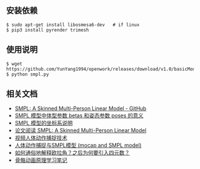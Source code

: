 ## 安装依赖

```bashrc
$ sudo apt-get install libosmesa6-dev   # if linux
$ pip3 install pyrender trimesh
```


## 使用说明

```bashrc
$ wget https://github.com/YunYang1994/openwork/releases/download/v1.0/basicModel_f_lbs_10_207_0_v1.0.0.pkl
$ python smpl.py
```

## 相关文档

- [SMPL: A Skinned Multi-Person Linear Model - GitHub](https://www.google.com/url?sa=t&rct=j&q=&esrc=s&source=web&cd=&ved=2ahUKEwixx93f1u_tAhVB-2EKHeANBkQQFjAIegQIChAC&url=https%3A%2F%2Fraw.githubusercontent.com%2FEros-L%2FEros-L.github.io%2Fmaster%2F_posts%2Fthesis%2Fweek9%2FSMPL-document.pdf&usg=AOvVaw3EBFl-UTOuxBTRvZmX0VlG)
- [SMPL 模型中体型参数 betas 和姿态参数  poses 的意义](http://blog.sciencenet.cn/blog-465130-1177111.html)
- [SMPL 模型的坐标系说明](https://www.codenong.com/cs105162994/)
- [论文阅读 SMPL: A Skinned Multi-Person Linear Model](http://vincentho.name/2020/09/16/【论文阅读】——-SMPL-A-Skinned-Multi-Person-Linear-Model/)
- [视频人体动作捕捉技术](https://zhuanlan.zhihu.com/p/208669724)
- [人体动作捕捉与SMPL模型 (mocap and SMPL model)](https://blog.csdn.net/LoseInVain/article/details/107265821)
- [如何通俗地解释欧拉角？之后为何要引入四元数？](https://www.zhihu.com/question/47736315)
- [骨骼动画原理学习笔记](https://www.codenong.com/cs105923130/)

